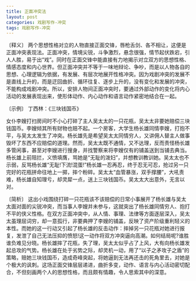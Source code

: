 ```yaml
---
title: 正面冲突法
layout: post
categories: 戏剧写作-冲突
tags: 戏剧写作-冲突
---
```


〔释义〕 两个思想性格对立的人物直接正面交锋，唇枪舌剑、各不相让，这便是正面冲突表现法。正面冲突，情境尖锐，斗争激烈，悬念很强，情节起伏跌宕，引人人胜，易于出“戏”。同时在正面交锋中能直接有力地揭示对立双方的思想性格、情感态度和内心世界。但正面冲突并不等于一味地辩论、争吵，而是以人物各自的思想、心理逻辑为依据，有发展、有层次地展开性格冲突。因为戏剧冲突的发展不是直线上升的，而是迂回曲折、循环往复、逐步上升的，没有变化和发展的冲突，不能构成戏剧冲突。所以，安排人物间正面冲突时，要通过外部动作的变化将内心活动的发展表现出来，使形体动作、内心动作和语言动作紧密地结合在一起。

〔示例〕 丁西林：《三块钱国币》

女仆李嫂打扫房间时不小心打碎了主人吴太太的一只花瓶，吴太太非要她赔偿三块钱国币。李嫂倾其所有财物也赔不起。一个房客，大学生杨长雄同情李嫂，打抱不平，与吴太太发生了冲突。杨长雄先是希望吴太太同情穷人，又讲佣人替主人做事毁坏了东西不应赔偿的道理。然而，吴太太既不通情，又不达理，反而责怪杨长雄多管闲事，甚至对李嫂进行搜身，并找警察来将李嫂仅有的铺盖送到当铺去典当。杨长雄上前阻拦，义愤填膺，骂她是“无耻的泼妇”，并想教训教训她。吴太太也不示弱，反骂杨长雄“无耻!下流!混蛋!”杨长雄一忍再忍，终于忍无可忍，抢过另一只完好的花瓶拼命往地上一掷，摔个粉碎。吴太太“血管暴涨，双手撑腰”，大吼责难，杨长雄自知理亏，却灵犀一点，送上三块钱国币。吴太太大出意外，无言以对。

〔简析〕 这出小戏围绕打碎一只花瓶该不该赔偿的日常小事展开了杨长雄与吴太太面对面的尖锐冲突，而当事人李嫂并未参与，这就突出了杨长雄同情穷人、抱打不平的侠义性格。在双方正面冲突中，从人情、事理、法律等方面逐层深入，吴太太虽理屈词穷，却一意孤行，非要典押了李嫂的铺盖，反映了资产阶级重利轻义的本性。而她的这一行动又引起了杨长雄的反击动作：摔掉另一只花瓶对她进行报复，发泄了自己无法压抑的愤怒!这一动作将双方冲突逼向高潮。如何结局呢?谁胜谁负难见分晓。杨长雄摔了花瓶，失了理，吴太太似乎占了上风，大有向杨长雄发起总攻的气势。杨长雄在处于劣势之际，却灵机一动，用了“以子之矛攻子之盾”的策略，赔她三块钱国币，造成奇峰突起，将她逼到无法再还击的死角里去，对她是个极大的讽刺。这场正面交锋层层递进，曲折多变，动作、语言与内心活动密切配合，不但刻画两个人的思想性格，而且颇有情趣，令人思索其中的深意。 